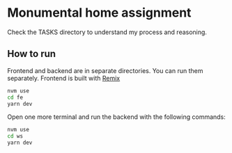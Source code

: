 # Monumental home assignment

Check the TASKS directory to understand my process and reasoning.

## How to run

Frontend and backend are in separate directories. You can run them separately.
Frontend is built with [Remix](https://remix.run/)

```bash
nvm use
cd fe
yarn dev
```

Open one more terminal and run the backend with the following commands:

```bash
nvm use
cd ws
yarn dev
```
